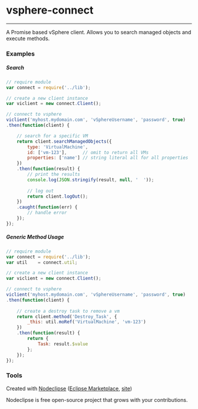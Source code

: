 

# vsphere-connect
---

A Promise based vSphere client. Allows you to search managed objects and execute methods.


### Examples

##### Search

```js
// require module
var connect = require('../lib');

// create a new client instance
var viclient = new connect.Client();

// connect to vsphere
viclient('myhost.mydomain.com', 'vSphereUsername', 'password', true)
.then(function(client) {

    // search for a specific VM
    return client.searchManagedObjects({
		type: 'VirtualMachine',
		id: ['vm-123'],      // omit to return all VMs
		properties: ['name'] // string literal all for all properties
	})
	.then(function(result) {
	    // print the results
		console.log(JSON.stringify(result, null, '  '));
		
		// log out
		return client.logOut();
	})
	.caught(function(err) {
        // handle error
	});
});

```

##### Generic Method Usage

```js
// require module
var connect = require('../lib');
var util    = connect.util;

// create a new client instance
var viclient = new connect.Client();

// connect to vsphere
viclient('myhost.mydomain.com', 'vSphereUsername', 'password', true)
.then(function(client) {
    
    // create a destroy task to remove a vm
    return client.method('Destroy_Task', {
        _this: util.moRef('VirtualMachine', 'vm-123')
    })
    .then(function(result) {
        return {
            Task: result.$value
        };
    });
});

```



### Tools

Created with [Nodeclipse](https://github.com/Nodeclipse/nodeclipse-1)
 ([Eclipse Marketplace](http://marketplace.eclipse.org/content/nodeclipse), [site](http://www.nodeclipse.org))   

Nodeclipse is free open-source project that grows with your contributions.


